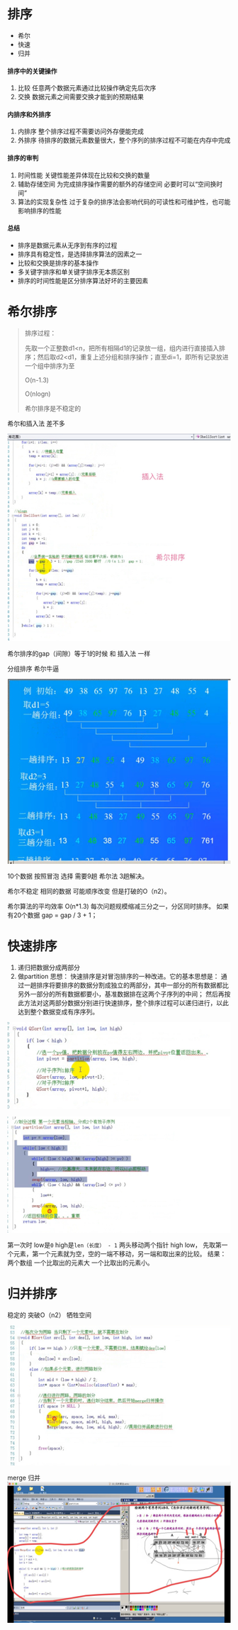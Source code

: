 # 排序

- 希尔
- 快速
- 归并

#### 排序中的关键操作

1. 比较
       任意两个数据元素通过比较操作确定先后次序
2. 交换
       数据元素之间需要交换才能到的预期结果

#### 内排序和外排序

1. 内排序
       整个排序过程不需要访问外存便能完成
2. 外排序
       待排序的数据元素数量很大，整个序列的排序过程不可能在内存中完成

#### 排序的审判

1. 时间性能
       关键性能差异体现在比较和交换的数量
2. 辅助存储空间
       为完成排序操作需要的额外的存储空间
       必要时可以“空间换时间”
3. 算法的实现复杂性
       过于复杂的排序法会影响代码的可读性和可维护性，也可能影响排序的性能

#### 总结

- 排序是数据元素从无序到有序的过程
- 排序具有稳定性，是选择排序算法的因素之一
- 比较和交换是排序的基本操作
- 多关键字排序和单关键字排序无本质区别
- 排序的时间性能是区分排序算法好坏的主要因素

# 希尔排序

> 排序过程：
>
> 先取一个正整数d1<n，把所有相隔d1的记录放一组，组内进行直接插入排序；然后取d2<d1，重复上述分组和排序操作；直至di=1，即所有记录放进一个组中排序为至
>
> O(n-1.3)
>
> O(nlogn)
>
> 希尔排序是不稳定的



希尔和插入法 差不多

![B174CEED-C45E-40FE-AC46-1C2D23952631](assets/B174CEED-C45E-40FE-AC46-1C2D23952631.png)

希尔排序的gap（间隙）等于1的时候  和 插入法 一样

分组排序  希尔牛逼

![CF1CE663-1594-4366-A7E4-6F19E0BBDDEF](assets/CF1CE663-1594-4366-A7E4-6F19E0BBDDEF.png)


10个数据 
按照冒泡 选择 需要9趟
希尔法  3趟解决。

希尔不稳定  相同的数据 可能顺序改变 但是打破的O（n2）。

希尔算法的平均效率 O(n*1.3)
每次问题规模缩减三分之一，分区同时排序。
如果有20个数据
gap = gap / 3 + 1；

# 快速排序
1. 递归把数据分成两部分
2. 做partition
思想：
快速排序是对冒泡排序的一种改进。它的基本思想是：
通过一趟排序将要排序的数据分割成独立的两部分，其中一部分的所有数据都比另外一部分的所有数据都要小，基准数据排在这两个子序列的中间；
然后再按此方法对这两部分数据分别进行快速排序，整个排序过程可以递归进行，以此达到整个数据变成有序序列。

![708FC6AA-DF88-4A3A-B117-A90B9F2D528B](assets/708FC6AA-DF88-4A3A-B117-A90B9F2D528B.png)

![2174F66E-FC35-4777-8ADC-213F53283D3C](assets/2174F66E-FC35-4777-8ADC-213F53283D3C.png)

第一次时 low是`0` high是`len（长度） - 1`
两头移动两个指针 high low， 先取第一个元素，第一个元素就为空，空的一端不移动，另一端和取出来的比较。
结果：两个数组 一个比取出的元素大  一个比取出的元素小。

#  归并排序
稳定的  突破O（n2）
牺牲空间

![09600021-203C-4175-8393-20A59942CA5C](assets/09600021-203C-4175-8393-20A59942CA5C.png)

merge 归并
![D237C5FE-0995-4785-94B2-5FE0201C7932](assets/D237C5FE-0995-4785-94B2-5FE0201C7932.png)